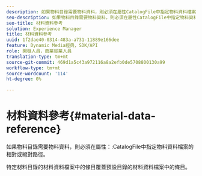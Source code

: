 ```yaml
---
description: 如果物料目錄需要物料資料，則必須在屬性CatalogFile中指定物料資料檔案的相對或絕對路徑。
seo-description: 如果物料目錄需要物料資料，則必須在屬性CatalogFile中指定物料資料檔案的相對或絕對路徑。
seo-title: 材料資料參考
solution: Experience Manager
title: 材料資料參考
uuid: 1f2dae40-0314-483a-a731-11889e166dee
feature: Dynamic Media經典，SDK/API
role: 開發人員，商業從業人員
translation-type: tm+mt
source-git-commit: 469d1a5c43a972116a8a2efb0de5708800130a99
workflow-type: tm+mt
source-wordcount: '114'
ht-degree: 0%

---
```



# 材料資料參考{#material-data-reference}

如果物料目錄需要物料資料，則必須在屬性：:CatalogFile中指定物料資料檔案的相對或絕對路徑。

特定材料目錄的材料資料檔案中的條目覆蓋預設目錄的材料資料檔案中的條目。
